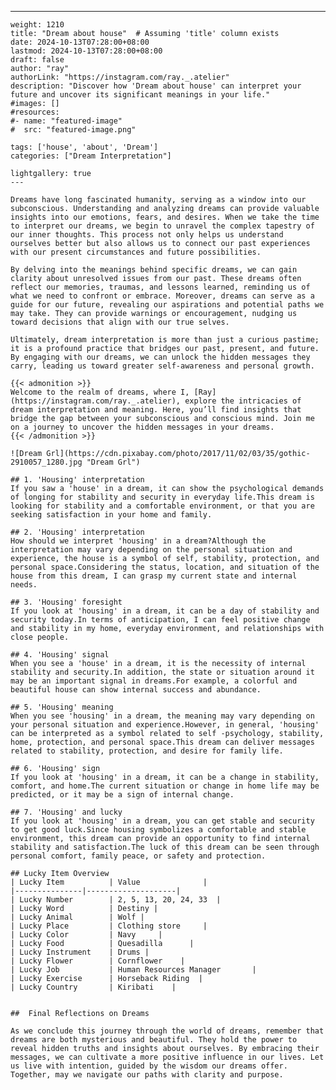 ---
    weight: 1210
    title: "Dream about house"  # Assuming 'title' column exists
    date: 2024-10-13T07:28:00+08:00
    lastmod: 2024-10-13T07:28:00+08:00
    draft: false
    author: "ray"
    authorLink: "https://instagram.com/ray._.atelier"
    description: "Discover how 'Dream about house' can interpret your future and uncover its significant meanings in your life."
    #images: []
    #resources:
    #- name: "featured-image"
    #  src: "featured-image.png"
    
    tags: ['house', 'about', 'Dream']
    categories: ["Dream Interpretation"]
    
    lightgallery: true
    ---
    
    Dreams have long fascinated humanity, serving as a window into our subconscious. Understanding and analyzing dreams can provide valuable insights into our emotions, fears, and desires. When we take the time to interpret our dreams, we begin to unravel the complex tapestry of our inner thoughts. This process not only helps us understand ourselves better but also allows us to connect our past experiences with our present circumstances and future possibilities.
    
    By delving into the meanings behind specific dreams, we can gain clarity about unresolved issues from our past. These dreams often reflect our memories, traumas, and lessons learned, reminding us of what we need to confront or embrace. Moreover, dreams can serve as a guide for our future, revealing our aspirations and potential paths we may take. They can provide warnings or encouragement, nudging us toward decisions that align with our true selves.
    
    Ultimately, dream interpretation is more than just a curious pastime; it is a profound practice that bridges our past, present, and future. By engaging with our dreams, we can unlock the hidden messages they carry, leading us toward greater self-awareness and personal growth.
    
    {{< admonition >}}
    Welcome to the realm of dreams, where I, [Ray](https://instagram.com/ray._.atelier), explore the intricacies of dream interpretation and meaning. Here, you’ll find insights that bridge the gap between your subconscious and conscious mind. Join me on a journey to uncover the hidden messages in your dreams.
    {{< /admonition >}}
    
    ![Dream Grl](https://cdn.pixabay.com/photo/2017/11/02/03/35/gothic-2910057_1280.jpg "Dream Grl")
    
    ## 1. 'Housing' interpretation
    If you saw a 'house' in a dream, it can show the psychological demands of longing for stability and security in everyday life.This dream is looking for stability and a comfortable environment, or that you are seeking satisfaction in your home and family.
    
    ## 2. 'Housing' interpretation
    How should we interpret 'housing' in a dream?Although the interpretation may vary depending on the personal situation and experience, the house is a symbol of self, stability, protection, and personal space.Considering the status, location, and situation of the house from this dream, I can grasp my current state and internal needs.
    
    ## 3. 'Housing' foresight
    If you look at 'housing' in a dream, it can be a day of stability and security today.In terms of anticipation, I can feel positive change and stability in my home, everyday environment, and relationships with close people.
    
    ## 4. 'Housing' signal
    When you see a 'house' in a dream, it is the necessity of internal stability and security.In addition, the state or situation around it may be an important signal in dreams.For example, a colorful and beautiful house can show internal success and abundance.
    
    ## 5. 'Housing' meaning
    When you see 'housing' in a dream, the meaning may vary depending on your personal situation and experience.However, in general, 'housing' can be interpreted as a symbol related to self -psychology, stability, home, protection, and personal space.This dream can deliver messages related to stability, protection, and desire for family life.
    
    ## 6. 'Housing' sign
    If you look at 'housing' in a dream, it can be a change in stability, comfort, and home.The current situation or change in home life may be predicted, or it may be a sign of internal change.
    
    ## 7. 'Housing' and lucky
    If you look at 'housing' in a dream, you can get stable and security to get good luck.Since housing symbolizes a comfortable and stable environment, this dream can provide an opportunity to find internal stability and satisfaction.The luck of this dream can be seen through personal comfort, family peace, or safety and protection.
    
    ## Lucky Item Overview
    | Lucky Item          | Value              |
    |---------------|--------------------|
    | Lucky Number        | 2, 5, 13, 20, 24, 33  |
    | Lucky Word          | Destiny |
    | Lucky Animal        | Wolf |
    | Lucky Place         | Clothing store     |
    | Lucky Color         | Navy     |
    | Lucky Food          | Quesadilla      |
    | Lucky Instrument    | Drums |
    | Lucky Flower        | Cornflower    |
    | Lucky Job           | Human Resources Manager       |
    | Lucky Exercise      | Horseback Riding  |
    | Lucky Country       | Kiribati    |
    
    
    ##  Final Reflections on Dreams
    
    As we conclude this journey through the world of dreams, remember that dreams are both mysterious and beautiful. They hold the power to reveal hidden truths and insights about ourselves. By embracing their messages, we can cultivate a more positive influence in our lives. Let us live with intention, guided by the wisdom our dreams offer. Together, may we navigate our paths with clarity and purpose.
    